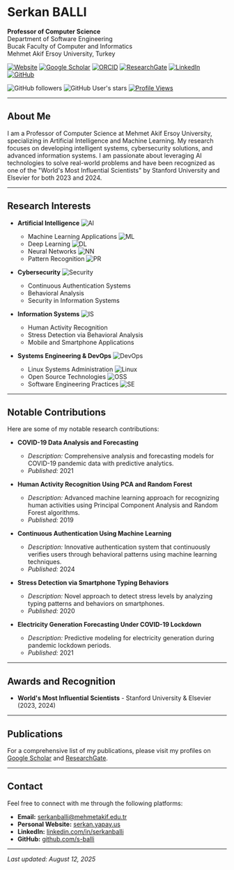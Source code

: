 # Serkan BALLI

**Professor of Computer Science**  
Department of Software Engineering  
Bucak Faculty of Computer and Informatics  
Mehmet Akif Ersoy University, Turkey

[![Website](https://img.shields.io/badge/Website-serkan.yapay.us-green?style=for-the-badge)](https://serkan.yapay.us/)
[![Google Scholar](https://img.shields.io/badge/Google_Scholar-Profile-blue?style=flat-square)](https://scholar.google.com.tr/citations?user=t3p8cAUAAAAJ&hl=en)
[![ORCID](https://img.shields.io/badge/ORCID-0000--0002--4825--139X-orange?style=plastic)](https://orcid.org/0000-0002-4825-139X)
[![ResearchGate](https://img.shields.io/badge/ResearchGate-Profile-brightgreen?style=flat)](https://www.researchgate.net/profile/Serkan-Balli)
[![LinkedIn](https://img.shields.io/badge/LinkedIn-Profile-0077B5?style=for-the-badge&logo=linkedin)](https://linkedin.com/in/serkanballi)
[![GitHub](https://img.shields.io/badge/GitHub-s--balli-181717?style=for-the-badge&logo=github)](https://github.com/s-balli)

![GitHub followers](https://img.shields.io/github/followers/s-balli?style=social)
![GitHub User's stars](https://img.shields.io/github/stars/s-balli?style=social)
[![Profile Views](https://komarev.com/ghpvc/?username=s-balli&color=brightgreen&style=flat-square)](https://github.com/s-balli)

---

## About Me

I am a Professor of Computer Science at Mehmet Akif Ersoy University, specializing in Artificial Intelligence and Machine Learning. My research focuses on developing intelligent systems, cybersecurity solutions, and advanced information systems. I am passionate about leveraging AI technologies to solve real-world problems and have been recognized as one of the "World's Most Influential Scientists" by Stanford University and Elsevier for both 2023 and 2024.

---

## Research Interests

- **Artificial Intelligence** ![AI](https://img.shields.io/badge/AI-Expert-ff6b6b?style=flat-square&logo=ai)
  - Machine Learning Applications ![ML](https://img.shields.io/badge/ML-Advanced-4ecdc4?style=flat-square)
  - Deep Learning ![DL](https://img.shields.io/badge/Deep_Learning-Expert-45b7d1?style=flat-square)
  - Neural Networks ![NN](https://img.shields.io/badge/Neural_Networks-Advanced-96ceb4?style=flat-square)
  - Pattern Recognition ![PR](https://img.shields.io/badge/Pattern_Recognition-Expert-ffeaa7?style=flat-square)

- **Cybersecurity** ![Security](https://img.shields.io/badge/Cybersecurity-Expert-e17055?style=flat-square&logo=security)
  - Continuous Authentication Systems
  - Behavioral Analysis
  - Security in Information Systems

- **Information Systems** ![IS](https://img.shields.io/badge/Info_Systems-Advanced-74b9ff?style=flat-square)
  - Human Activity Recognition
  - Stress Detection via Behavioral Analysis
  - Mobile and Smartphone Applications

- **Systems Engineering & DevOps** ![DevOps](https://img.shields.io/badge/DevOps-Advanced-00b894?style=flat-square&logo=devops)
  - Linux Systems Administration ![Linux](https://img.shields.io/badge/Linux-Expert-FCC624?style=flat-square&logo=linux&logoColor=black)
  - Open Source Technologies ![OSS](https://img.shields.io/badge/Open_Source-Contributor-2d3436?style=flat-square)
  - Software Engineering Practices ![SE](https://img.shields.io/badge/Software_Engineering-Expert-6c5ce7?style=flat-square)

---

## Notable Contributions

Here are some of my notable research contributions:

- **COVID-19 Data Analysis and Forecasting**
  - *Description:* Comprehensive analysis and forecasting models for COVID-19 pandemic data with predictive analytics.
  - *Published:* 2021

- **Human Activity Recognition Using PCA and Random Forest**
  - *Description:* Advanced machine learning approach for recognizing human activities using Principal Component Analysis and Random Forest algorithms.
  - *Published:* 2019

- **Continuous Authentication Using Machine Learning**
  - *Description:* Innovative authentication system that continuously verifies users through behavioral patterns using machine learning techniques.
  - *Published:* 2024

- **Stress Detection via Smartphone Typing Behaviors**
  - *Description:* Novel approach to detect stress levels by analyzing typing patterns and behaviors on smartphones.
  - *Published:* 2020

- **Electricity Generation Forecasting Under COVID-19 Lockdown**
  - *Description:* Predictive modeling for electricity generation during pandemic lockdown periods.
  - *Published:* 2021

---

## Awards and Recognition

- **World's Most Influential Scientists** - Stanford University & Elsevier (2023, 2024)

---

## Publications

For a comprehensive list of my publications, please visit my profiles on [Google Scholar](https://scholar.google.com.tr/citations?user=t3p8cAUAAAAJ&hl=en) and [ResearchGate](https://www.researchgate.net/profile/Serkan-Balli).

---

## Contact

Feel free to connect with me through the following platforms:

- **Email:** serkanballi@mehmetakif.edu.tr
- **Personal Website:** [serkan.yapay.us](https://serkan.yapay.us/)
- **LinkedIn:** [linkedin.com/in/serkanballi](https://linkedin.com/in/serkanballi)
- **GitHub:** [github.com/s-balli](https://github.com/s-balli)

---

*Last updated: August 12, 2025*
